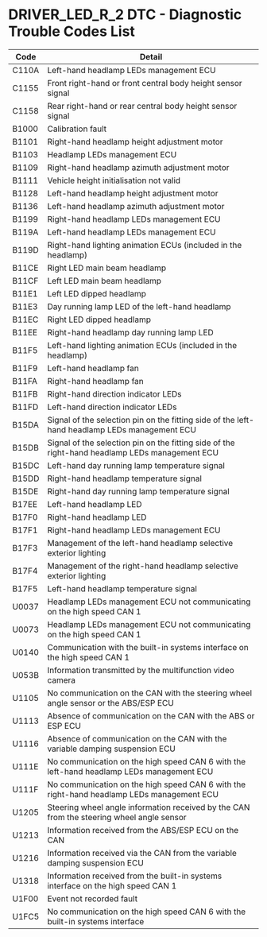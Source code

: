 # DRIVER_LED_R_2 DTC - Diagnostic Trouble Codes List

| Code | Detail |
| - | - |
| C110A | Left-hand headlamp LEDs management ECU |
| C1155 | Front right-hand or front central body height sensor signal |
| C1158 | Rear right-hand or rear central body height sensor signal |
| B1000 | Calibration fault |
| B1101 | Right-hand headlamp height adjustment motor |
| B1103 | Headlamp LEDs management ECU |
| B1109 | Right-hand headlamp azimuth adjustment motor |
| B1111 | Vehicle height initialisation not valid |
| B1128 | Left-hand headlamp height adjustment motor |
| B1136 | Left-hand headlamp azimuth adjustment motor |
| B1199 | Right-hand headlamp LEDs management ECU |
| B119A | Left-hand headlamp LEDs management ECU |
| B119D | Right-hand lighting animation ECUs (included in the headlamp) |
| B11CE | Right LED main beam headlamp |
| B11CF | Left LED main beam headlamp |
| B11E1 | Left LED dipped headlamp |
| B11E3 | Day running lamp LED of the left-hand headlamp |
| B11EC | Right LED dipped headlamp |
| B11EE | Right-hand headlamp day running lamp LED |
| B11F5 | Left-hand lighting animation ECUs (included in the headlamp) |
| B11F9 | Left-hand headlamp fan |
| B11FA | Right-hand headlamp fan |
| B11FB | Right-hand direction indicator LEDs |
| B11FD | Left-hand direction indicator LEDs |
| B15DA | Signal of the selection pin on the fitting side of the left-hand headlamp LEDs management ECU |
| B15DB | Signal of the selection pin on the fitting side of the right-hand headlamp LEDs management ECU |
| B15DC | Left-hand day running lamp temperature signal |
| B15DD | Right-hand headlamp temperature signal |
| B15DE | Right-hand day running lamp temperature signal |
| B17EE | Left-hand headlamp LED |
| B17F0 | Right-hand headlamp LED |
| B17F1 | Right-hand headlamp LEDs management ECU |
| B17F3 | Management of the left-hand headlamp selective exterior lighting |
| B17F4 | Management of the right-hand headlamp selective exterior lighting |
| B17F5 | Left-hand headlamp temperature signal |
| U0037 | Headlamp LEDs management ECU not communicating on the high speed CAN 1 |
| U0073 | Headlamp LEDs management ECU not communicating on the high speed CAN 1 |
| U0140 | Communication with the built-in systems interface on the high speed CAN 1 |
| U053B | Information transmitted by the multifunction video camera |
| U1105 | No communication on the CAN with the steering wheel angle sensor or the ABS/ESP ECU |
| U1113 | Absence of communication on the CAN with the ABS or ESP ECU |
| U1116 | Absence of communication on the CAN with the variable damping suspension ECU |
| U111E | No communication on the high speed CAN 6 with the left-hand headlamp LEDs management ECU |
| U111F | No communication on the high speed CAN 6 with the right-hand headlamp LEDs management ECU |
| U1205 | Steering wheel angle information received by the CAN from the steering wheel angle sensor |
| U1213 | Information received from the ABS/ESP ECU on the CAN |
| U1216 | Information received via the CAN from the variable damping suspension ECU |
| U1318 | Information received from the built-in systems interface on the high speed CAN 1 |
| U1F00 | Event not recorded fault |
| U1FC5 | No communication on the high speed CAN 6 with the built-in systems interface |
